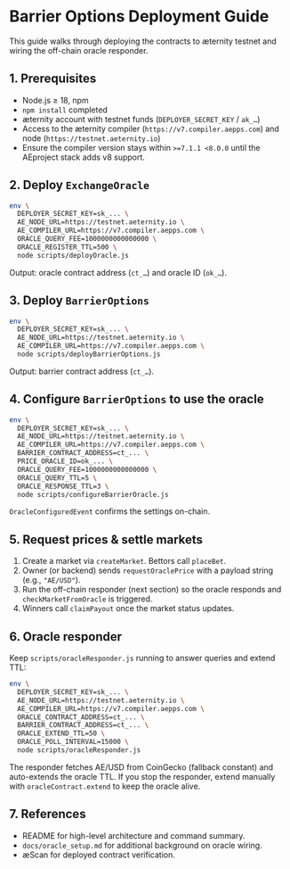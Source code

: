 # Barrier Options Deployment Guide

This guide walks through deploying the contracts to æternity testnet and wiring the off-chain oracle responder.

## 1. Prerequisites
- Node.js ≥ 18, npm
- `npm install` completed
- æternity account with testnet funds (`DEPLOYER_SECRET_KEY` / `ak_…`)
- Access to the æternity compiler (`https://v7.compiler.aepps.com`) and node (`https://testnet.aeternity.io`)
- Ensure the compiler version stays within `>=7.1.1 <8.0.0` until the AEproject stack adds v8 support.

## 2. Deploy `ExchangeOracle`
```bash
env \
  DEPLOYER_SECRET_KEY=sk_... \
  AE_NODE_URL=https://testnet.aeternity.io \
  AE_COMPILER_URL=https://v7.compiler.aepps.com \
  ORACLE_QUERY_FEE=1000000000000000 \
  ORACLE_REGISTER_TTL=500 \
  node scripts/deployOracle.js
```
Output: oracle contract address (`ct_…`) and oracle ID (`ok_…`).

## 3. Deploy `BarrierOptions`
```bash
env \
  DEPLOYER_SECRET_KEY=sk_... \
  AE_NODE_URL=https://testnet.aeternity.io \
  AE_COMPILER_URL=https://v7.compiler.aepps.com \
  node scripts/deployBarrierOptions.js
```
Output: barrier contract address (`ct_…`).

## 4. Configure `BarrierOptions` to use the oracle
```bash
env \
  DEPLOYER_SECRET_KEY=sk_... \
  AE_NODE_URL=https://testnet.aeternity.io \
  AE_COMPILER_URL=https://v7.compiler.aepps.com \
  BARRIER_CONTRACT_ADDRESS=ct_... \
  PRICE_ORACLE_ID=ok_... \
  ORACLE_QUERY_FEE=1000000000000000 \
  ORACLE_QUERY_TTL=5 \
  ORACLE_RESPONSE_TTL=3 \
  node scripts/configureBarrierOracle.js
```
`OracleConfiguredEvent` confirms the settings on-chain.

## 5. Request prices & settle markets
1. Create a market via `createMarket`. Bettors call `placeBet`.
2. Owner (or backend) sends `requestOraclePrice` with a payload string (e.g., `"AE/USD"`).
3. Run the off-chain responder (next section) so the oracle responds and `checkMarketFromOracle` is triggered.
4. Winners call `claimPayout` once the market status updates.

## 6. Oracle responder
Keep `scripts/oracleResponder.js` running to answer queries and extend TTL:
```bash
env \
  DEPLOYER_SECRET_KEY=sk_... \
  AE_NODE_URL=https://testnet.aeternity.io \
  AE_COMPILER_URL=https://v7.compiler.aepps.com \
  ORACLE_CONTRACT_ADDRESS=ct_... \
  BARRIER_CONTRACT_ADDRESS=ct_... \
  ORACLE_EXTEND_TTL=50 \
  ORACLE_POLL_INTERVAL=15000 \
  node scripts/oracleResponder.js
```
The responder fetches AE/USD from CoinGecko (fallback constant) and auto-extends the oracle TTL. If you stop the responder, extend manually with `oracleContract.extend` to keep the oracle alive.

## 7. References
- README for high-level architecture and command summary.
- `docs/oracle_setup.md` for additional background on oracle wiring.
- æScan for deployed contract verification.
